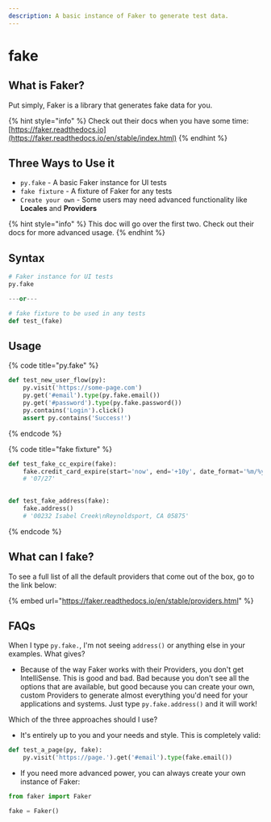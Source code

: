 ```yaml
---
description: A basic instance of Faker to generate test data.
---
```


# fake

## What is Faker?

Put simply, Faker is a library that generates fake data for you.

{% hint style="info" %}
Check out their docs when you have some time: [https://faker.readthedocs.io](https://faker.readthedocs.io/en/stable/index.html)
{% endhint %}

## Three Ways to Use it

* `py.fake` - A basic Faker instance for UI tests
* `fake fixture` - A fixture of Faker for any tests
* `Create your own` - Some users may need advanced functionality like **Locales** and **Providers**

{% hint style="info" %}
This doc will go over the first two. Check out their docs for more advanced usage.
{% endhint %}

## Syntax

```python
# Faker instance for UI tests
py.fake

---or---

# fake fixture to be used in any tests
def test_(fake)
```

## Usage

{% code title="py.fake" %}
```python
def test_new_user_flow(py):
    py.visit('https://some-page.com')
    py.get('#email').type(py.fake.email())
    py.get('#password').type(py.fake.password())
    py.contains('Login').click()
    assert py.contains('Success!')
```
{% endcode %}

{% code title="fake fixture" %}
```python
def test_fake_cc_expire(fake):
    fake.credit_card_expire(start='now', end='+10y', date_format='%m/%y')
    # '07/27'
    

def test_fake_address(fake):
    fake.address()
    # '00232 Isabel Creek\nReynoldsport, CA 05875'
```
{% endcode %}

## What can I fake?

To see a full list of all the default providers that come out of the box, go to the link below:

{% embed url="https://faker.readthedocs.io/en/stable/providers.html" %}

## FAQs

When I type `py.fake.`, I'm not seeing `address()` or anything else in your examples. What gives?

* Because of the way Faker works with their Providers, you don't get IntelliSense. This is good and bad. Bad because you don't see all the options that are available, but good because you can create your own, custom Providers to generate almost everything you'd need for your applications and systems. Just type `py.fake.address()` and it will work!

Which of the three approaches should I use?

* It's entirely up to you and your needs and style. This is completely valid:

```python
def test_a_page(py, fake):
    py.visit('https://page.').get('#email').type(fake.email())
```

* If you need more advanced power, you can always create your own instance of Faker:

```python
from faker import Faker

fake = Faker()
```


